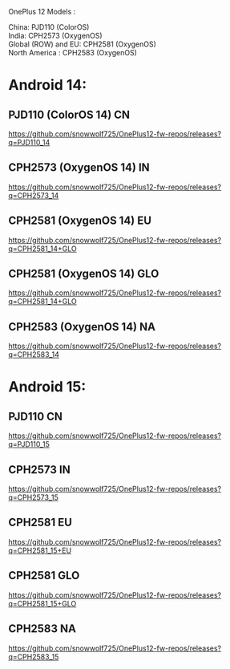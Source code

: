 OnePlus 12 Models :  
  
China: PJD110 (ColorOS)  
India: CPH2573 (OxygenOS)  
Global (ROW) and EU: CPH2581 (OxygenOS)  
North America : CPH2583 (OxygenOS)  
  
# Android 14:  
  
## PJD110 (ColorOS 14) CN
https://github.com/snowwolf725/OnePlus12-fw-repos/releases?q=PJD110_14

## CPH2573 (OxygenOS 14) IN
https://github.com/snowwolf725/OnePlus12-fw-repos/releases?q=CPH2573_14

  
## CPH2581 (OxygenOS 14) EU
https://github.com/snowwolf725/OnePlus12-fw-repos/releases?q=CPH2581_14+GLO

## CPH2581 (OxygenOS 14) GLO
https://github.com/snowwolf725/OnePlus12-fw-repos/releases?q=CPH2581_14+GLO

## CPH2583 (OxygenOS 14) NA
https://github.com/snowwolf725/OnePlus12-fw-repos/releases?q=CPH2583_14
  
# Android 15:  

## PJD110 CN
https://github.com/snowwolf725/OnePlus12-fw-repos/releases?q=PJD110_15

## CPH2573 IN
https://github.com/snowwolf725/OnePlus12-fw-repos/releases?q=CPH2573_15

## CPH2581 EU
https://github.com/snowwolf725/OnePlus12-fw-repos/releases?q=CPH2581_15+EU

  
## CPH2581 GLO
https://github.com/snowwolf725/OnePlus12-fw-repos/releases?q=CPH2581_15+GLO
  
## CPH2583 NA
https://github.com/snowwolf725/OnePlus12-fw-repos/releases?q=CPH2583_15
